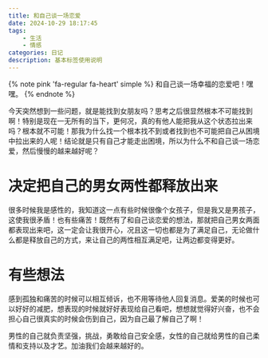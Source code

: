```yaml
---
title: 和自己谈一场恋爱
date: 2024-10-29 18:17:45
tags: 
    - 生活
    - 情感
categories: 日记
description: 基本标签使用说明
---
```

{% note pink 'fa-regular fa-heart' simple %}
和自己谈一场幸福的恋爱吧！嘿嘿。
{% endnote %}

今天突然想到一些问题，就是能找到女朋友吗？思考之后很显然根本不可能找到啊！特别是现在一无所有的当下，更何况，真的有他人能把我从这个状态拉出来吗？根本就不可能！那我为什么找一个根本找不到或者找到也不可能把自己从困境中拉出来的人呢！结论就是只有自己才能走出困境，所以为什么不和自己谈一场恋爱，然后慢慢的越来越好呢？

# 决定把自己的男女两性都释放出来
很多时候我是感性的，我知道这一点有些时候很像个女孩子，但是我又是男孩子，这使我很矛盾！也有些痛苦！既然有了和自己谈恋爱的想法，那就把自己男女两面都表现出来吧，这一定会让我很开心，况且这一切也都是为了满足自己，无论做什么都是释放自己的方式，来让自己的两性相互满足吧，让两边都变得更好。

# 有些想法
感到孤独和痛苦的时候可以相互倾诉，也不用等待他人回复消息。爱美的时候也可以好好的减肥，想表现的时候就好好表现给自己看吧，想想就觉得好兴奋，也不会担心自己很真实的时候会伤到自己，因为自己最了解自己了啊！

男性的自己就负责坚强，挑战，勇敢给自己安全感，女性的自己就给男性的自己柔情和支持以及才艺。加油我们会越来越好的。